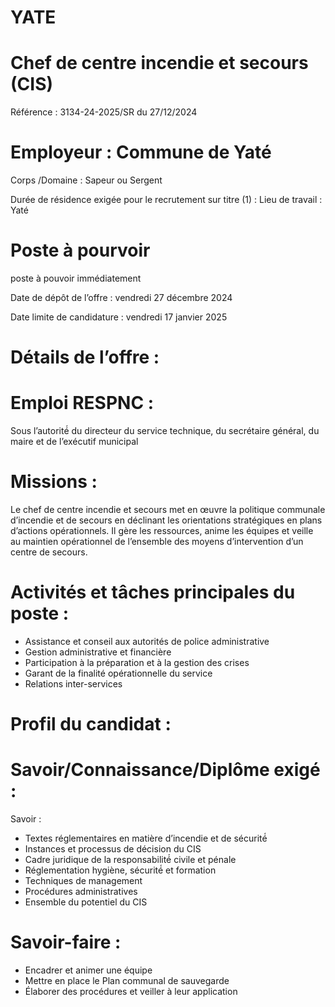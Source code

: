# YATE

# Chef de centre incendie et secours (CIS)

Référence : 3134-24-2025/SR du 27/12/2024

# Employeur : Commune de Yaté

Corps /Domaine : Sapeur ou Sergent

Durée de résidence exigée pour le recrutement sur titre (1) : Lieu de travail : Yaté

# Poste à pourvoir

poste à pouvoir immédiatement

Date de dépôt de l’offre : vendredi 27 décembre 2024

Date limite de candidature : vendredi 17 janvier 2025

# Détails de l’offre :

# Emploi RESPNC :

Sous l’autorité́ du directeur du service technique, du secrétaire général, du maire et de l’exécutif municipal

# Missions :

Le chef de centre incendie et secours met en œuvre la politique communale d’incendie et de secours en déclinant les orientations stratégiques en plans d’actions opérationnels. Il gère les ressources, anime les équipes et veille au maintien opérationnel de l’ensemble des moyens d’intervention d’un centre de secours.

# Activités et tâches principales du poste :

- Assistance et conseil aux autorités de police administrative
- Gestion administrative et financière
- Participation à la préparation et à la gestion des crises
- Garant de la finalité opérationnelle du service
- Relations inter-services

# Profil du candidat :

# Savoir/Connaissance/Diplôme exigé :

Savoir :

- Textes réglementaires en matière d’incendie et de sécurité́
- Instances et processus de décision du CIS
- Cadre juridique de la responsabilité́ civile et pénale
- Réglementation hygiène, sécurité́ et formation
- Techniques de management
- Procédures administratives
- Ensemble du potentiel du CIS

# Savoir-faire :

- Encadrer et animer une équipe
- Mettre en place le Plan communal de sauvegarde
- Élaborer des procédures et veiller à leur application